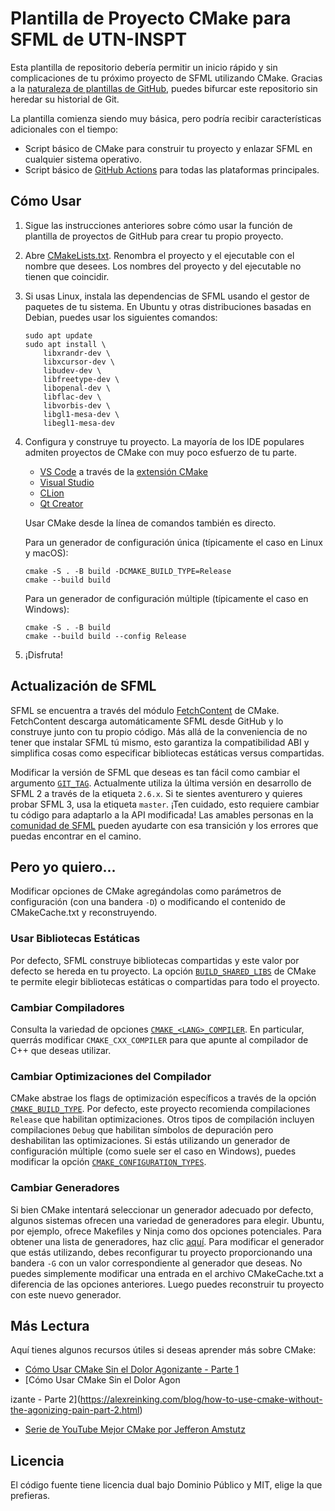 # Plantilla de Proyecto CMake para SFML de UTN-INSPT

Esta plantilla de repositorio debería permitir un inicio rápido y sin complicaciones de tu próximo proyecto de SFML utilizando CMake. Gracias a la [naturaleza de plantillas de GitHub](https://docs.github.com/es/repositories/creating-and-managing-repositories/creating-a-repository-from-a-template), puedes bifurcar este repositorio sin heredar su historial de Git.

La plantilla comienza siendo muy básica, pero podría recibir características adicionales con el tiempo:

- Script básico de CMake para construir tu proyecto y enlazar SFML en cualquier sistema operativo.
- Script básico de [GitHub Actions](https://github.com/features/actions) para todas las plataformas principales.

## Cómo Usar

1. Sigue las instrucciones anteriores sobre cómo usar la función de plantilla de proyectos de GitHub para crear tu propio proyecto.
2. Abre [CMakeLists.txt](CMakeLists.txt). Renombra el proyecto y el ejecutable con el nombre que desees. Los nombres del proyecto y del ejecutable no tienen que coincidir.
3. Si usas Linux, instala las dependencias de SFML usando el gestor de paquetes de tu sistema. En Ubuntu y otras distribuciones basadas en Debian, puedes usar los siguientes comandos:
    ```
    sudo apt update
    sudo apt install \
        libxrandr-dev \
        libxcursor-dev \
        libudev-dev \
        libfreetype-dev \
        libopenal-dev \
        libflac-dev \
        libvorbis-dev \
        libgl1-mesa-dev \
        libegl1-mesa-dev
    ```
4. Configura y construye tu proyecto. La mayoría de los IDE populares admiten proyectos de CMake con muy poco esfuerzo de tu parte.
    - [VS Code](https://code.visualstudio.com) a través de la [extensión CMake](https://code.visualstudio.com/docs/cpp/cmake-linux)
    - [Visual Studio](https://docs.microsoft.com/en-us/cpp/build/cmake-projects-in-visual-studio?view=msvc-170)
    - [CLion](https://www.jetbrains.com/clion/features/cmake-support.html)
    - [Qt Creator](https://doc.qt.io/qtcreator/creator-project-cmake.html)

    Usar CMake desde la línea de comandos también es directo.

    Para un generador de configuración única (típicamente el caso en Linux y macOS):
    ```
    cmake -S . -B build -DCMAKE_BUILD_TYPE=Release
    cmake --build build
    ```

    Para un generador de configuración múltiple (típicamente el caso en Windows):
    ```
    cmake -S . -B build
    cmake --build build --config Release
    ```
5. ¡Disfruta!

## Actualización de SFML

SFML se encuentra a través del módulo [FetchContent](https://cmake.org/cmake/help/latest/module/FetchContent.html) de CMake. FetchContent descarga automáticamente SFML desde GitHub y lo construye junto con tu propio código. Más allá de la conveniencia de no tener que instalar SFML tú mismo, esto garantiza la compatibilidad ABI y simplifica cosas como especificar bibliotecas estáticas versus compartidas.

Modificar la versión de SFML que deseas es tan fácil como cambiar el argumento [`GIT_TAG`](CMakeLists.txt#L7). Actualmente utiliza la última versión en desarrollo de SFML 2 a través de la etiqueta `2.6.x`. Si te sientes aventurero y quieres probar SFML 3, usa la etiqueta `master`. ¡Ten cuidado, esto requiere cambiar tu código para adaptarlo a la API modificada! Las amables personas en la [comunidad de SFML](https://github.com/SFML/SFML#community) pueden ayudarte con esa transición y los errores que puedas encontrar en el camino.

## Pero yo quiero...

Modificar opciones de CMake agregándolas como parámetros de configuración (con una bandera `-D`) o modificando el contenido de CMakeCache.txt y reconstruyendo.

### Usar Bibliotecas Estáticas

Por defecto, SFML construye bibliotecas compartidas y este valor por defecto se hereda en tu proyecto. La opción [`BUILD_SHARED_LIBS`](https://cmake.org/cmake/help/latest/variable/BUILD_SHARED_LIBS.html) de CMake te permite elegir bibliotecas estáticas o compartidas para todo el proyecto.

### Cambiar Compiladores

Consulta la variedad de opciones [`CMAKE_<LANG>_COMPILER`](https://cmake.org/cmake/help/latest/variable/CMAKE_LANG_COMPILER.html). En particular, querrás modificar `CMAKE_CXX_COMPILER` para que apunte al compilador de C++ que deseas utilizar.

### Cambiar Optimizaciones del Compilador

CMake abstrae los flags de optimización específicos a través de la opción [`CMAKE_BUILD_TYPE`](https://cmake.org/cmake/help/latest/variable/CMAKE_BUILD_TYPE.html). Por defecto, este proyecto recomienda compilaciones `Release` que habilitan optimizaciones. Otros tipos de compilación incluyen compilaciones `Debug` que habilitan símbolos de depuración pero deshabilitan las optimizaciones. Si estás utilizando un generador de configuración múltiple (como suele ser el caso en Windows), puedes modificar la opción [`CMAKE_CONFIGURATION_TYPES`](https://cmake.org/cmake/help/latest/variable/CMAKE_CONFIGURATION_TYPES.html#variable:CMAKE_CONFIGURATION_TYPES).

### Cambiar Generadores

Si bien CMake intentará seleccionar un generador adecuado por defecto, algunos sistemas ofrecen una variedad de generadores para elegir. Ubuntu, por ejemplo, ofrece Makefiles y Ninja como dos opciones potenciales. Para obtener una lista de generadores, haz clic [aquí](https://cmake.org/cmake/help/latest/manual/cmake-generators.7.html). Para modificar el generador que estás utilizando, debes reconfigurar tu proyecto proporcionando una bandera `-G` con un valor correspondiente al generador que deseas. No puedes simplemente modificar una entrada en el archivo CMakeCache.txt a diferencia de las opciones anteriores. Luego puedes reconstruir tu proyecto con este nuevo generador.

## Más Lectura

Aquí tienes algunos recursos útiles si deseas aprender más sobre CMake:

- [Cómo Usar CMake Sin el Dolor Agonizante - Parte 1](https://alexreinking.com/blog/how-to-use-cmake-without-the-agonizing-pain-part-1.html)
- [Cómo Usar CMake Sin el Dolor Agon

izante - Parte 2](https://alexreinking.com/blog/how-to-use-cmake-without-the-agonizing-pain-part-2.html)
- [Serie de YouTube Mejor CMake por Jefferon Amstutz](https://www.youtube.com/playlist?list=PL8i3OhJb4FNV10aIZ8oF0AA46HgA2ed8g)

## Licencia

El código fuente tiene licencia dual bajo Dominio Público y MIT, elige la que prefieras.
